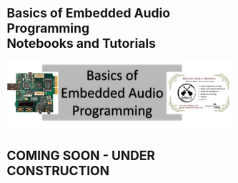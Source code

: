 # Basics of Embedded Audio Programming <br> Notebooks and Tutorials
<p align="center">
    <img src="./images/logo_beap.png">
</p>



# COMING SOON - UNDER CONSTRUCTION
